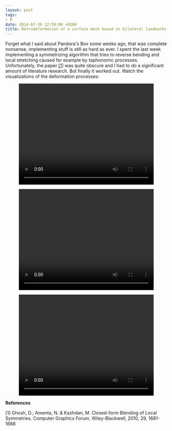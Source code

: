 ```yaml
---
layout: post
tags: 
- R 
date: 2014-07-30 12:59:00 +0200
title: Retrodeformation of a surface mesh based on bilateral landmarks (videos inside)
---
```


Forget what I said about Pandora's Box some weeks ago, that was complete nonsense, implementing stuff is still as hard as ever. I spent the last week implementing a symmetrizing algorithm that tries to reverse bending and local stretching caused for example by taphonomic processes. Unfortunately, the paper [[1]](#1) was quite obscure and I had to do a significant amount of literature research. But finally it worked out. Watch the visualizations of the deformation processes: 


<center>

<video width="420" height="315" controls> <source src="/resources/videos/frontview.webm" frameborder="0" allowfullscreen> </video>

<video width="420" height="315" controls> <source src="/resources/videos/bottomview.webm" frameborder="0" allowfullscreen> </video>

<video width="420" height="315" controls> <source src="/resources/videos/topview.webm" frameborder="0" allowfullscreen> </video>
</center>


**References**

<a id="1">[1]</a> Ghosh, D.; Amenta, N. & Kazhdan, M. Closed-form Blending of Local Symmetries. Computer Graphics Forum, Wiley-Blackwell, 2010, 29, 1681-1688
